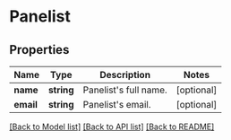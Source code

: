 # Panelist

## Properties
Name | Type | Description | Notes
------------ | ------------- | ------------- | -------------
**name** | **string** | Panelist&#39;s full name. | [optional] 
**email** | **string** | Panelist&#39;s email. | [optional] 

[[Back to Model list]](../README.md#documentation-for-models) [[Back to API list]](../README.md#documentation-for-api-endpoints) [[Back to README]](../README.md)


